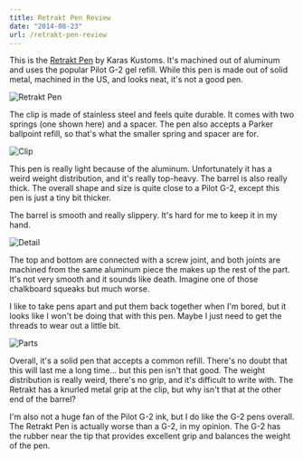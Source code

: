 ```yaml
---
title: Retrakt Pen Review
date: "2014-08-23"
url: /retrakt-pen-review
---
```



This is the [Retrakt Pen](https://karaskustoms.com/pens/retrakt.html) by Karas Kustoms.
It's machined out of aluminum and uses the popular Pilot G-2 gel refill. While this
pen is made out of solid metal, machined in the US, and looks neat, it's not a
good pen.

![Retrakt Pen](/img/copied/posts/retrakt-pen-review/full.jpg)

The clip is made of stainless steel and feels quite durable. It comes with two springs
(one shown here) and a spacer. The pen also accepts a Parker ballpoint refill,
so that's what the smaller spring and spacer are for.

![Clip](/img/copied/posts/retrakt-pen-review/clip.jpg)

This pen is really light because of the aluminum. Unfortunately it has a weird
weight distribution, and it's really top-heavy. The barrel is also really thick.
The overall shape and size is quite close to a Pilot G-2, except this pen is just a
tiny bit thicker.

The barrel is smooth and really slippery. It's hard for me to keep it in my hand.

![Detail](/img/copied/posts/retrakt-pen-review/detail.jpg)

The top and bottom are connected with a screw joint, and both joints are machined
from the same aluminum piece the makes up the rest of the part. It's not very smooth
and it sounds like death. Imagine one of those chalkboard squeaks but much worse.

I like to take pens apart and put them back together when I'm bored, but it looks
like I won't be doing that with this pen. Maybe I just need to get the threads to
wear out a little bit.

![Parts](/img/copied/posts/retrakt-pen-review/parts.jpg)

Overall, it's a solid pen that accepts a common refill. There's no doubt that this
will last me a long time... but this pen isn't that good. The weight distribution
is really weird, there's no grip, and it's difficult to write with. The Retrakt
has a knurled metal grip at the clip, but why isn't that at the other end of the
barrel?

I'm also not a huge fan of the Pilot G-2 ink, but I do like the G-2 pens overall.
The Retrakt Pen is actually worse than a G-2, in my opinion. The G-2 has the rubber
near the tip that provides excellent grip and balances the weight of the pen.
